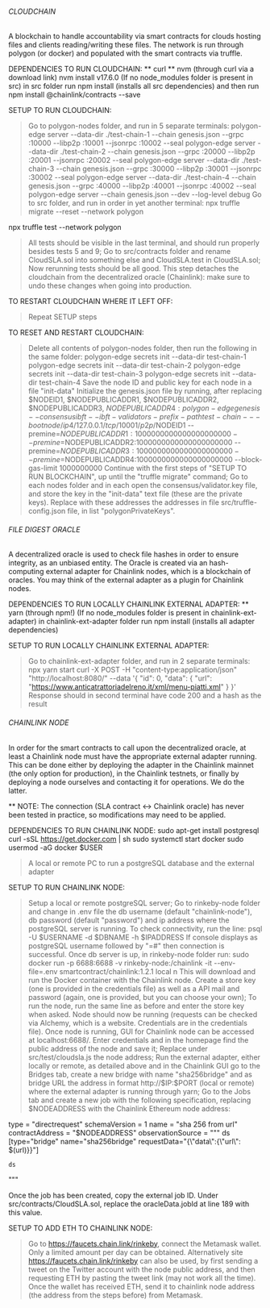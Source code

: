 ###### CLOUDCHAIN
A blockchain to handle accountability via smart contracts for clouds hosting files and clients reading/writing these files.
The network is run through polygon (or docker) and populated with the smart contracts via truffle.

DEPENDENCIES TO RUN CLOUDCHAIN:
** curl
** nvm (through curl via a download link)
nvm install v17.6.0
(If no node_modules folder is present in src) in src folder run npm install (installs all src dependencies) and then run npm install @chainlink/contracts --save

SETUP TO RUN CLOUDCHAIN:
> Go to polygon-nodes folder, and run in 5 separate terminals:
polygon-edge server --data-dir ./test-chain-1 --chain genesis.json --grpc :10000 --libp2p :10001 --jsonrpc :10002 --seal
polygon-edge server --data-dir ./test-chain-2 --chain genesis.json --grpc :20000 --libp2p :20001 --jsonrpc :20002 --seal
polygon-edge server --data-dir ./test-chain-3 --chain genesis.json --grpc :30000 --libp2p :30001 --jsonrpc :30002 --seal
polygon-edge server --data-dir ./test-chain-4 --chain genesis.json --grpc :40000 --libp2p :40001 --jsonrpc :40002 --seal
polygon-edge server --chain genesis.json --dev --log-level debug
> Go to src folder, and run in order in yet another terminal:
npx truffle migrate --reset --network polygon

npx truffle test --network polygon
> All tests should be visible in the last terminal, and should run properly besides tests 5 and 9;
> Go to src/contracts folder and rename CloudSLA.sol into something else and CloudSLA.test in CloudSLA.sol; Now rerunning tests
should be all good. This step detaches the cloudchain from the decentralized oracle (Chainlink): make sure to undo these changes when going into production.

TO RESTART CLOUDCHAIN WHERE IT LEFT OFF:
> Repeat SETUP steps

TO RESET AND RESTART CLOUDCHAIN:
> Delete all contents of polygon-nodes folder, then run the following in the same folder:
polygon-edge secrets init --data-dir test-chain-1
polygon-edge secrets init --data-dir test-chain-2
polygon-edge secrets init --data-dir test-chain-3
polygon-edge secrets init --data-dir test-chain-4
> Save the node ID and public key for each node in a file "init-data"
> Initialize the genesis.json file by running, after replacing $NODEID1, $NODEPUBLICADDR1, $NODEPUBLICADDR2, $NODEPUBLICADDR3, $NODEPUBLICADDR4:
polygon-edge genesis --consensus ibft --ibft-validators-prefix-path test-chain- --bootnode /ip4/127.0.0.1/tcp/10001/p2p/$NODEID1 --premine=$NODEPUBLICADDR1:1000000000000000000000 --premine=$NODEPUBLICADDR2:1000000000000000000000 --premine=$NODEPUBLICADDR3:1000000000000000000000 --premine=$NODEPUBLICADDR4:1000000000000000000000 --block-gas-limit 1000000000
> Continue with the first steps of "SETUP TO RUN BLOCKCHAIN", up until the "truffle migrate" command;
> Go to each nodes folder and in each open the consensus/validator.key file, and store the key in the "init-data" text file (these are the private keys). Replace with these addresses the addresses in file src/truffle-config.json file, in list "polygonPrivateKeys".

###### FILE DIGEST ORACLE
A decentralized oracle is used to check file hashes in order to ensure integrity, as an unbiased entity.
The Oracle is created via an hash-computing external adapter for Chainlink nodes, which is a blockchain of oracles.
You may think of the external adapter as a plugin for Chainlink nodes.

DEPENDENCIES TO RUN LOCALLY CHAINLINK EXTERNAL ADAPTER:
** yarn (through npm!)
(If no node_modules folder is present in chainlink-ext-adapter) in chainlink-ext-adapter folder run npm install (installs all adapter dependencies)

SETUP TO RUN LOCALLY CHAINLINK EXTERNAL ADAPTER:
> Go to chainlink-ext-adapter folder, and run in 2 separate terminals:
npx yarn start
curl -X POST -H "content-type:application/json" "http://localhost:8080/" --data '{ "id": 0, "data": { "url": "https://www.anticatrattoriadelreno.it/xml/menu-piatti.xml" } }'
> Response should in second terminal have code 200 and a hash as the result

###### CHAINLINK NODE
In order for the smart contracts to call upon the decentralized oracle, at least a Chainlink node must have the appropriate external adapter running. This can be done either by deploying the adapter in the Chainlink mainnet (the only option for production), in the Chainlink testnets, or finally by deploying a node ourselves and contacting it for operations. We do the latter.

** NOTE: The connection (SLA contract <-> Chainlink oracle) has never been tested in practice, so modifications may need to be applied.

DEPENDENCIES TO RUN CHAINLINK NODE:
sudo apt-get install postgresql
curl -sSL https://get.docker.com | sh
sudo systemctl start docker
sudo usermod -aG docker $USER
> A local or remote PC to run a postgreSQL database and the external adapter

SETUP TO RUN CHAINLINK NODE:
> Setup a local or remote postgreSQL server;
> Go to rinkeby-node folder and change in .env file the db username (default "chainlink-node"), db password (default "password") and ip address where the postgreSQL server is running. To check connectivity, run the line:
	psql -U $USERNAME -d $DBNAME -h $IPADDRESS
If console displays as postgreSQL username followed by "=#" then connection is successful.
> Once db server is up, in rinkeby-node folder run:
sudo docker run -p 6688:6688 -v rinkeby-node:/chainlink -it --env-file=.env smartcontract/chainlink:1.2.1 local n
This will download and run the Docker container with the Chainlink node.
> Create a store key (one is provided in the credentials file) as well as a API mail and password (again, one is provided, but you can choose your
own);
> To run the node, run the same line as before and enter the store key when asked. Node should now be running (requests can be checked via Alchemy, which is a website. Credentials are in the credentials file). Once node is running, GUI for Chainlink node can be accessed at localhost:6688/. Enter credentials and in the homepage find the public address of the node and save it;
> Replace under src/test/cloudsla.js the node address;
> Run the external adapter, either locally or remote, as detailed above and in the Chainlink GUI go to the Bridges tab, create a new bridge with name "sha256bridge" and as bridge URL the address in format http://$IP:$PORT (local or remote) where the external adapter is running through yarn;
> Go to the Jobs tab and create a new job with the following specification, replacing $NODEADDRESS with the Chainlink Ethereum node address:

type = "directrequest"
schemaVersion = 1
name = "sha 256 from url"
contractAddress = "$NODEADDRESS"
observationSource = """
    ds          [type="bridge" name="sha256bridge" requestData="{\\"data\\":{\\"url\\": $(url)}}"]

    ds
"""

Once the job has been created, copy the external job ID. Under src/contracts/CloudSLA.sol, replace the oracleData.jobId at line 189 with this value.

SETUP TO ADD ETH TO CHAINLINK NODE:
> Go to https://faucets.chain.link/rinkeby, connect the Metamask wallet. Only a limited amount per day can be obtained. Alternatively site https://faucets.chain.link/rinkeby can also be used, by first sending a tweet on the Twitter account with the node public address, and then requesting ETH by pasting the tweet link (may not work all the time). Once the wallet has received ETH, send it to chainlink node address (the address from the steps before) from Metamask.
